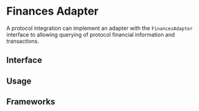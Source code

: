 # Finances Adapter

A protocol integration can implement an adapter with the `FinancesAdapter` interface to allowing querying of protocol financial information and transactions.

## Interface

## Usage

## Frameworks


